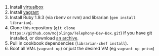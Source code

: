 1. Install [virtualbox](https://www.virtualbox.org/wiki/Downloads)
2. Install [vagrant](http://vagrantup.com)
3. Install Ruby 1.9.3 (via rbenv or rvm) and librarian (`gem install librarian`).
4. Clone this repository (`git clone https://github.com/mojolingo/Telephony-Dev-Box.git`) if you have git installed, or download [an archive](https://github.com/mojolingo/Telephony-Dev-Box/zipball/master).
5. Pull in cookbook dependencies (`librarian-chef install`).
6. Boot all VMs (`vagrant up`) or just the desired VM (eg `vagrant up prism`)
